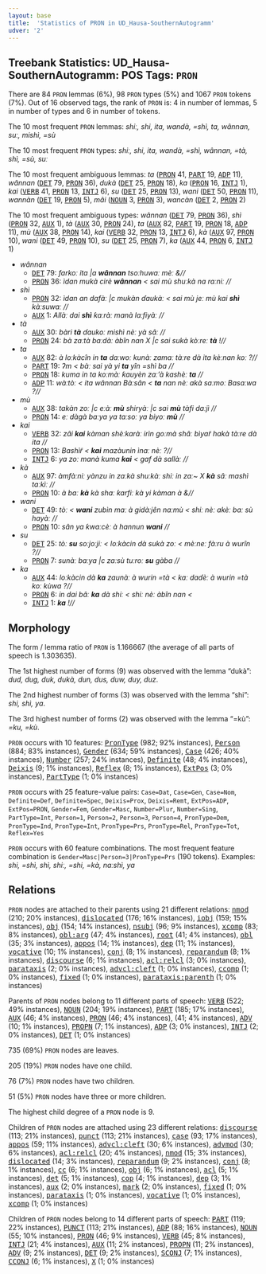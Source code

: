 ```yaml
---
layout: base
title:  'Statistics of PRON in UD_Hausa-SouthernAutogramm'
udver: '2'
---
```


## Treebank Statistics: UD_Hausa-SouthernAutogramm: POS Tags: `PRON`

There are 84 `PRON` lemmas (6%), 98 `PRON` types (5%) and 1067 `PRON` tokens (7%).
Out of 16 observed tags, the rank of `PRON` is: 4 in number of lemmas, 5 in number of types and 6 in number of tokens.

The 10 most frequent `PRON` lemmas: <em>shiː, shi, ita, wandà, =shì, ta, wânnan, suː, mishì, =sù</em>

The 10 most frequent `PRON` types:  <em>shiː, shi, ita, wandà, =shì, wânnan, =tà, shì, =sù, suː</em>

The 10 most frequent ambiguous lemmas: <em>ta</em> (<tt><a href="ha_southernautogramm-pos-PRON.html">PRON</a></tt> 41, <tt><a href="ha_southernautogramm-pos-PART.html">PART</a></tt> 19, <tt><a href="ha_southernautogramm-pos-ADP.html">ADP</a></tt> 11), <em>wânnan</em> (<tt><a href="ha_southernautogramm-pos-DET.html">DET</a></tt> 79, <tt><a href="ha_southernautogramm-pos-PRON.html">PRON</a></tt> 36), <em>dukà</em> (<tt><a href="ha_southernautogramm-pos-DET.html">DET</a></tt> 25, <tt><a href="ha_southernautogramm-pos-PRON.html">PRON</a></tt> 18), <em>ka</em> (<tt><a href="ha_southernautogramm-pos-PRON.html">PRON</a></tt> 16, <tt><a href="ha_southernautogramm-pos-INTJ.html">INTJ</a></tt> 1), <em>kai</em> (<tt><a href="ha_southernautogramm-pos-VERB.html">VERB</a></tt> 41, <tt><a href="ha_southernautogramm-pos-PRON.html">PRON</a></tt> 13, <tt><a href="ha_southernautogramm-pos-INTJ.html">INTJ</a></tt> 6), <em>su</em> (<tt><a href="ha_southernautogramm-pos-DET.html">DET</a></tt> 25, <tt><a href="ha_southernautogramm-pos-PRON.html">PRON</a></tt> 13), <em>wani</em> (<tt><a href="ha_southernautogramm-pos-DET.html">DET</a></tt> 50, <tt><a href="ha_southernautogramm-pos-PRON.html">PRON</a></tt> 11), <em>wannàn</em> (<tt><a href="ha_southernautogramm-pos-DET.html">DET</a></tt> 19, <tt><a href="ha_southernautogramm-pos-PRON.html">PRON</a></tt> 5), <em>mâi</em> (<tt><a href="ha_southernautogramm-pos-NOUN.html">NOUN</a></tt> 3, <tt><a href="ha_southernautogramm-pos-PRON.html">PRON</a></tt> 3), <em>wancàn</em> (<tt><a href="ha_southernautogramm-pos-DET.html">DET</a></tt> 2, <tt><a href="ha_southernautogramm-pos-PRON.html">PRON</a></tt> 2)

The 10 most frequent ambiguous types:  <em>wânnan</em> (<tt><a href="ha_southernautogramm-pos-DET.html">DET</a></tt> 79, <tt><a href="ha_southernautogramm-pos-PRON.html">PRON</a></tt> 36), <em>shì</em> (<tt><a href="ha_southernautogramm-pos-PRON.html">PRON</a></tt> 32, <tt><a href="ha_southernautogramm-pos-AUX.html">AUX</a></tt> 1), <em>tà</em> (<tt><a href="ha_southernautogramm-pos-AUX.html">AUX</a></tt> 30, <tt><a href="ha_southernautogramm-pos-PRON.html">PRON</a></tt> 24), <em>ta</em> (<tt><a href="ha_southernautogramm-pos-AUX.html">AUX</a></tt> 82, <tt><a href="ha_southernautogramm-pos-PART.html">PART</a></tt> 19, <tt><a href="ha_southernautogramm-pos-PRON.html">PRON</a></tt> 18, <tt><a href="ha_southernautogramm-pos-ADP.html">ADP</a></tt> 11), <em>mù</em> (<tt><a href="ha_southernautogramm-pos-AUX.html">AUX</a></tt> 38, <tt><a href="ha_southernautogramm-pos-PRON.html">PRON</a></tt> 14), <em>kai</em> (<tt><a href="ha_southernautogramm-pos-VERB.html">VERB</a></tt> 32, <tt><a href="ha_southernautogramm-pos-PRON.html">PRON</a></tt> 13, <tt><a href="ha_southernautogramm-pos-INTJ.html">INTJ</a></tt> 6), <em>kà</em> (<tt><a href="ha_southernautogramm-pos-AUX.html">AUX</a></tt> 97, <tt><a href="ha_southernautogramm-pos-PRON.html">PRON</a></tt> 10), <em>wani</em> (<tt><a href="ha_southernautogramm-pos-DET.html">DET</a></tt> 49, <tt><a href="ha_southernautogramm-pos-PRON.html">PRON</a></tt> 10), <em>su</em> (<tt><a href="ha_southernautogramm-pos-DET.html">DET</a></tt> 25, <tt><a href="ha_southernautogramm-pos-PRON.html">PRON</a></tt> 7), <em>ka</em> (<tt><a href="ha_southernautogramm-pos-AUX.html">AUX</a></tt> 44, <tt><a href="ha_southernautogramm-pos-PRON.html">PRON</a></tt> 6, <tt><a href="ha_southernautogramm-pos-INTJ.html">INTJ</a></tt> 1)


* <em>wânnan</em>
  * <tt><a href="ha_southernautogramm-pos-DET.html">DET</a></tt> 79: <em>farkoː ita |a <b>wânnan</b> tsoːhuwaː mèː &//</em>
  * <tt><a href="ha_southernautogramm-pos-PRON.html">PRON</a></tt> 36: <em>ìdan mukà cirè <b>wânnan</b> < sai mù shuːkà na raːniː //</em>
* <em>shì</em>
  * <tt><a href="ha_southernautogramm-pos-PRON.html">PRON</a></tt> 32: <em>ìdan an dafàː |c mukàn ɗaukàː < sai mù jeː mù kai <b>shì</b> kàːsuwaː //</em>
  * <tt><a href="ha_southernautogramm-pos-AUX.html">AUX</a></tt> 1: <em>Allàː dai <b>shì</b> ƙaːràː manà laːfiyàː //</em>
* <em>tà</em>
  * <tt><a href="ha_southernautogramm-pos-AUX.html">AUX</a></tt> 30: <em>bàri <b>tà</b> ɗaukoː mishì nèː yà sâː //</em>
  * <tt><a href="ha_southernautogramm-pos-PRON.html">PRON</a></tt> 24: <em>bà zaːtà baːdàː àbîn nan X |c sai sukà kòːreː <b>tà</b> !//</em>
* <em>ta</em>
  * <tt><a href="ha_southernautogramm-pos-AUX.html">AUX</a></tt> 82: <em>à loːkàcîn in <b>ta</b> daːwoː kunàː zamaː tàːre dà ita kèːnan koː ?//</em>
  * <tt><a href="ha_southernautogramm-pos-PART.html">PART</a></tt> 19: <em>ʔm < bàː sai yà yi <b>ta</b> yîn =shì ba //</em>
  * <tt><a href="ha_southernautogramm-pos-PRON.html">PRON</a></tt> 18: <em>kuma in ta koːmàː ƙauyèn zaːʼà kashèː <b>ta</b> //</em>
  * <tt><a href="ha_southernautogramm-pos-ADP.html">ADP</a></tt> 11: <em>wàːtòː < ita wânnan Bàːsân < <b>ta</b> nan nèː akà saːmoː Basaːwa ?//</em>
* <em>mù</em>
  * <tt><a href="ha_southernautogramm-pos-AUX.html">AUX</a></tt> 38: <em>takàn zoː |c eːàː <b>mù</b> shiryàː |c sai <b>mù</b> tàfi daːjì //</em>
  * <tt><a href="ha_southernautogramm-pos-PRON.html">PRON</a></tt> 14: <em>eː dàgà baːya ya taːsoː ya biyoː <b>mù</b> //</em>
* <em>kai</em>
  * <tt><a href="ha_southernautogramm-pos-VERB.html">VERB</a></tt> 32: <em>zâi <b>kai</b> kàman shèːkaràː irìn goːmà shâː bìyar̃ hakà tàːre dà ita //</em>
  * <tt><a href="ha_southernautogramm-pos-PRON.html">PRON</a></tt> 13: <em>Bashìr̃ < <b>kai</b> mazàunin ìnaː nèː ?//</em>
  * <tt><a href="ha_southernautogramm-pos-INTJ.html">INTJ</a></tt> 6: <em>ya zoː manà kuma <b>kai</b> < gaf dà sallàː //</em>
* <em>kà</em>
  * <tt><a href="ha_southernautogramm-pos-AUX.html">AUX</a></tt> 97: <em>àmfàːniː yànzu in zaːkà shuːkàː shiː in zaː~ X <b>kà</b> sâː mashì taːkìː //</em>
  * <tt><a href="ha_southernautogramm-pos-PRON.html">PRON</a></tt> 10: <em>à baː <b>kà</b> kà shaː ƙarfiː kà yi kàman à &//</em>
* <em>wani</em>
  * <tt><a href="ha_southernautogramm-pos-DET.html">DET</a></tt> 49: <em>tòː < <b>wani</b> zubìn maː à gidàːjên naːmù < shiː nèː akèː baː sù hayàː //</em>
  * <tt><a href="ha_southernautogramm-pos-PRON.html">PRON</a></tt> 10: <em>sân ya ƙwaːcèː à hannun <b>wani</b> //</em>
* <em>su</em>
  * <tt><a href="ha_southernautogramm-pos-DET.html">DET</a></tt> 25: <em>tòː <b>su</b> soːjoːjiː < loːkàcin dà sukà zoː < mèːneː fàːru à wurîn ?//</em>
  * <tt><a href="ha_southernautogramm-pos-PRON.html">PRON</a></tt> 7: <em>sunàː baːya |c zaːsù tuːroː <b>su</b> gàba //</em>
* <em>ka</em>
  * <tt><a href="ha_southernautogramm-pos-AUX.html">AUX</a></tt> 44: <em>loːkàcin dà <b>ka</b> zaunàː à wurin =tà < kaː daɗèː à wurin =tà koː kùwa ?//</em>
  * <tt><a href="ha_southernautogramm-pos-PRON.html">PRON</a></tt> 6: <em>in dai bâː <b>ka</b> dà shiː < shiː nèː àbîn nan <</em>
  * <tt><a href="ha_southernautogramm-pos-INTJ.html">INTJ</a></tt> 1: <em><b>ka</b> !//</em>

## Morphology

The form / lemma ratio of `PRON` is 1.166667 (the average of all parts of speech is 1.303635).

The 1st highest number of forms (9) was observed with the lemma “dukà”: <em>dud, dug, duk, dukà, dun, dus, duw, duy, duz</em>.

The 2nd highest number of forms (3) was observed with the lemma “shi”: <em>shi, shì, ya</em>.

The 3rd highest number of forms (2) was observed with the lemma “=kù”: <em>=ku, =kù</em>.

`PRON` occurs with 10 features: <tt><a href="ha_southernautogramm-feat-PronType.html">PronType</a></tt> (982; 92% instances), <tt><a href="ha_southernautogramm-feat-Person.html">Person</a></tt> (884; 83% instances), <tt><a href="ha_southernautogramm-feat-Gender.html">Gender</a></tt> (634; 59% instances), <tt><a href="ha_southernautogramm-feat-Case.html">Case</a></tt> (426; 40% instances), <tt><a href="ha_southernautogramm-feat-Number.html">Number</a></tt> (257; 24% instances), <tt><a href="ha_southernautogramm-feat-Definite.html">Definite</a></tt> (48; 4% instances), <tt><a href="ha_southernautogramm-feat-Deixis.html">Deixis</a></tt> (9; 1% instances), <tt><a href="ha_southernautogramm-feat-Reflex.html">Reflex</a></tt> (8; 1% instances), <tt><a href="ha_southernautogramm-feat-ExtPos.html">ExtPos</a></tt> (3; 0% instances), <tt><a href="ha_southernautogramm-feat-PartType.html">PartType</a></tt> (1; 0% instances)

`PRON` occurs with 25 feature-value pairs: `Case=Dat`, `Case=Gen`, `Case=Nom`, `Definite=Def`, `Definite=Spec`, `Deixis=Prox`, `Deixis=Remt`, `ExtPos=ADP`, `ExtPos=PRON`, `Gender=Fem`, `Gender=Masc`, `Number=Plur`, `Number=Sing`, `PartType=Int`, `Person=1`, `Person=2`, `Person=3`, `Person=4`, `PronType=Dem`, `PronType=Ind`, `PronType=Int`, `PronType=Prs`, `PronType=Rel`, `PronType=Tot`, `Reflex=Yes`

`PRON` occurs with 60 feature combinations.
The most frequent feature combination is `Gender=Masc|Person=3|PronType=Prs` (190 tokens).
Examples: <em>shi, =shì, shì, shiː, =shi, =kà, naːshì, ya</em>


## Relations

`PRON` nodes are attached to their parents using 21 different relations: <tt><a href="ha_southernautogramm-dep-nmod.html">nmod</a></tt> (210; 20% instances), <tt><a href="ha_southernautogramm-dep-dislocated.html">dislocated</a></tt> (176; 16% instances), <tt><a href="ha_southernautogramm-dep-iobj.html">iobj</a></tt> (159; 15% instances), <tt><a href="ha_southernautogramm-dep-obj.html">obj</a></tt> (154; 14% instances), <tt><a href="ha_southernautogramm-dep-nsubj.html">nsubj</a></tt> (96; 9% instances), <tt><a href="ha_southernautogramm-dep-xcomp.html">xcomp</a></tt> (83; 8% instances), <tt><a href="ha_southernautogramm-dep-obl-arg.html">obl:arg</a></tt> (47; 4% instances), <tt><a href="ha_southernautogramm-dep-root.html">root</a></tt> (41; 4% instances), <tt><a href="ha_southernautogramm-dep-obl.html">obl</a></tt> (35; 3% instances), <tt><a href="ha_southernautogramm-dep-appos.html">appos</a></tt> (14; 1% instances), <tt><a href="ha_southernautogramm-dep-dep.html">dep</a></tt> (11; 1% instances), <tt><a href="ha_southernautogramm-dep-vocative.html">vocative</a></tt> (10; 1% instances), <tt><a href="ha_southernautogramm-dep-conj.html">conj</a></tt> (8; 1% instances), <tt><a href="ha_southernautogramm-dep-reparandum.html">reparandum</a></tt> (8; 1% instances), <tt><a href="ha_southernautogramm-dep-discourse.html">discourse</a></tt> (6; 1% instances), <tt><a href="ha_southernautogramm-dep-acl-relcl.html">acl:relcl</a></tt> (3; 0% instances), <tt><a href="ha_southernautogramm-dep-parataxis.html">parataxis</a></tt> (2; 0% instances), <tt><a href="ha_southernautogramm-dep-advcl-cleft.html">advcl:cleft</a></tt> (1; 0% instances), <tt><a href="ha_southernautogramm-dep-ccomp.html">ccomp</a></tt> (1; 0% instances), <tt><a href="ha_southernautogramm-dep-fixed.html">fixed</a></tt> (1; 0% instances), <tt><a href="ha_southernautogramm-dep-parataxis-parenth.html">parataxis:parenth</a></tt> (1; 0% instances)

Parents of `PRON` nodes belong to 11 different parts of speech: <tt><a href="ha_southernautogramm-pos-VERB.html">VERB</a></tt> (522; 49% instances), <tt><a href="ha_southernautogramm-pos-NOUN.html">NOUN</a></tt> (204; 19% instances), <tt><a href="ha_southernautogramm-pos-PART.html">PART</a></tt> (185; 17% instances), <tt><a href="ha_southernautogramm-pos-AUX.html">AUX</a></tt> (46; 4% instances), <tt><a href="ha_southernautogramm-pos-PRON.html">PRON</a></tt> (46; 4% instances),  (41; 4% instances), <tt><a href="ha_southernautogramm-pos-ADV.html">ADV</a></tt> (10; 1% instances), <tt><a href="ha_southernautogramm-pos-PROPN.html">PROPN</a></tt> (7; 1% instances), <tt><a href="ha_southernautogramm-pos-ADP.html">ADP</a></tt> (3; 0% instances), <tt><a href="ha_southernautogramm-pos-INTJ.html">INTJ</a></tt> (2; 0% instances), <tt><a href="ha_southernautogramm-pos-DET.html">DET</a></tt> (1; 0% instances)

735 (69%) `PRON` nodes are leaves.

205 (19%) `PRON` nodes have one child.

76 (7%) `PRON` nodes have two children.

51 (5%) `PRON` nodes have three or more children.

The highest child degree of a `PRON` node is 9.

Children of `PRON` nodes are attached using 23 different relations: <tt><a href="ha_southernautogramm-dep-discourse.html">discourse</a></tt> (113; 21% instances), <tt><a href="ha_southernautogramm-dep-punct.html">punct</a></tt> (113; 21% instances), <tt><a href="ha_southernautogramm-dep-case.html">case</a></tt> (93; 17% instances), <tt><a href="ha_southernautogramm-dep-appos.html">appos</a></tt> (59; 11% instances), <tt><a href="ha_southernautogramm-dep-advcl-cleft.html">advcl:cleft</a></tt> (30; 6% instances), <tt><a href="ha_southernautogramm-dep-advmod.html">advmod</a></tt> (30; 6% instances), <tt><a href="ha_southernautogramm-dep-acl-relcl.html">acl:relcl</a></tt> (20; 4% instances), <tt><a href="ha_southernautogramm-dep-nmod.html">nmod</a></tt> (15; 3% instances), <tt><a href="ha_southernautogramm-dep-dislocated.html">dislocated</a></tt> (14; 3% instances), <tt><a href="ha_southernautogramm-dep-reparandum.html">reparandum</a></tt> (9; 2% instances), <tt><a href="ha_southernautogramm-dep-conj.html">conj</a></tt> (8; 1% instances), <tt><a href="ha_southernautogramm-dep-cc.html">cc</a></tt> (6; 1% instances), <tt><a href="ha_southernautogramm-dep-obj.html">obj</a></tt> (6; 1% instances), <tt><a href="ha_southernautogramm-dep-acl.html">acl</a></tt> (5; 1% instances), <tt><a href="ha_southernautogramm-dep-det.html">det</a></tt> (5; 1% instances), <tt><a href="ha_southernautogramm-dep-cop.html">cop</a></tt> (4; 1% instances), <tt><a href="ha_southernautogramm-dep-dep.html">dep</a></tt> (3; 1% instances), <tt><a href="ha_southernautogramm-dep-aux.html">aux</a></tt> (2; 0% instances), <tt><a href="ha_southernautogramm-dep-mark.html">mark</a></tt> (2; 0% instances), <tt><a href="ha_southernautogramm-dep-fixed.html">fixed</a></tt> (1; 0% instances), <tt><a href="ha_southernautogramm-dep-parataxis.html">parataxis</a></tt> (1; 0% instances), <tt><a href="ha_southernautogramm-dep-vocative.html">vocative</a></tt> (1; 0% instances), <tt><a href="ha_southernautogramm-dep-xcomp.html">xcomp</a></tt> (1; 0% instances)

Children of `PRON` nodes belong to 14 different parts of speech: <tt><a href="ha_southernautogramm-pos-PART.html">PART</a></tt> (119; 22% instances), <tt><a href="ha_southernautogramm-pos-PUNCT.html">PUNCT</a></tt> (113; 21% instances), <tt><a href="ha_southernautogramm-pos-ADP.html">ADP</a></tt> (88; 16% instances), <tt><a href="ha_southernautogramm-pos-NOUN.html">NOUN</a></tt> (55; 10% instances), <tt><a href="ha_southernautogramm-pos-PRON.html">PRON</a></tt> (46; 9% instances), <tt><a href="ha_southernautogramm-pos-VERB.html">VERB</a></tt> (45; 8% instances), <tt><a href="ha_southernautogramm-pos-INTJ.html">INTJ</a></tt> (21; 4% instances), <tt><a href="ha_southernautogramm-pos-AUX.html">AUX</a></tt> (11; 2% instances), <tt><a href="ha_southernautogramm-pos-PROPN.html">PROPN</a></tt> (11; 2% instances), <tt><a href="ha_southernautogramm-pos-ADV.html">ADV</a></tt> (9; 2% instances), <tt><a href="ha_southernautogramm-pos-DET.html">DET</a></tt> (9; 2% instances), <tt><a href="ha_southernautogramm-pos-SCONJ.html">SCONJ</a></tt> (7; 1% instances), <tt><a href="ha_southernautogramm-pos-CCONJ.html">CCONJ</a></tt> (6; 1% instances), <tt><a href="ha_southernautogramm-pos-X.html">X</a></tt> (1; 0% instances)

